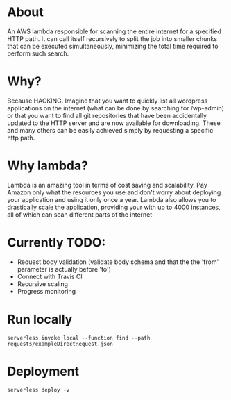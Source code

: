 # About

An AWS lambda responsible for scanning the entire internet for a specified HTTP path.
It can call itself recursively to split the job into smaller chunks that can be executed simultaneously,
minimizing the total time required to perform such search.

# Why?

Because HACKING. Imagine that you want to quickly list all wordpress applications on the internet
(what can be done by searching for <allIPs>/wp-admin) or that you want to find all git repositories
that have been accidentally updated to the HTTP server and are now available for downloading. These and many
others can be easily achieved simply by requesting a specific http path. 

# Why lambda?

Lambda is an amazing tool in terms of cost saving and scalability. Pay Amazon only what the resources you use
and don't worry about deploying your application and using it only once a year.
Lambda also allows you to drastically scale the application, providing your with up to 4000 instances,
all of which can scan different parts of the internet

# Currently TODO:

* Request body validation (validate body schema and that the the 'from' parameter is actually before 'to')
* Connect with Travis CI
* Recursive scaling
* Progress monitoring

# Run locally

```commandline
serverless invoke local --function find --path requests/exampleDirectRequest.json
```

# Deployment 

```commandline
serverless deploy -v
```